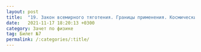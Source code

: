```yaml
---
layout: post
title:  "19. Закон всемирного тяготения. Границы применения. Космические скорости"
date:   2021-11-17 18:20:13 +0300
category: Зачет по физике 
tag: Билет №7
permalink: /:categories/:title/
---
```

